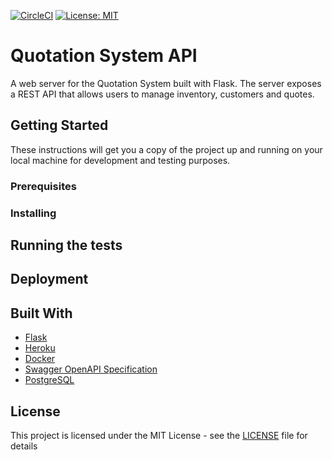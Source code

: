 [![CircleCI](https://circleci.com/gh/tendaitt/quotation-system-api.svg?style=svg)](https://circleci.com/gh/tendaitt/quotation-system-api) [![License: MIT](https://img.shields.io/badge/License-MIT-yellow.svg)](https://opensource.org/licenses/MIT)

# Quotation System API

A web server for the Quotation System built with Flask. The server exposes a REST API that allows users to manage inventory, customers and quotes.

## Getting Started

These instructions will get you a copy of the project up and running on your local machine for development and testing purposes.

### Prerequisites

### Installing

## Running the tests

## Deployment

## Built With

* [Flask](https://palletsprojects.com/p/flask/)
* [Heroku](https://www.heroku.com/)
* [Docker](https://www.docker.com/)
* [Swagger OpenAPI Specification](https://swagger.io/resources/open-api/)
* [PostgreSQL](https://www.postgresql.org/)

## License

This project is licensed under the MIT License - see the [LICENSE](LICENSE) file for details
